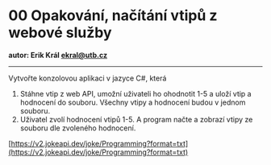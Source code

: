 # 00 Opakování, načítání vtipů z webové služby

**autor: Erik Král ekral@utb.cz**

---

Vytvořte konzolovou aplikaci v jazyce C#, která

1) Stáhne vtip z web API, umožní uživateli ho ohodnotit 1-5 a uloží vtip a hodnocení do souboru. Všechny vtipy a hodnocení budou v jednom souboru.
2) Uživatel zvolí hodnocení vtipů 1-5. A program načte a zobrazí vtipy ze souboru dle zvoleného hodnocení.

[https://v2.jokeapi.dev/joke/Programming?format=txt](https://v2.jokeapi.dev/joke/Programming?format=txt)
